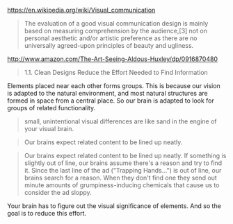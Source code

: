 
https://en.wikipedia.org/wiki/Visual_communication

> The evaluation of a good visual communication design is mainly based on measuring comprehension by the audience,[3] not on personal aesthetic and/or artistic preference as there are no universally agreed-upon principles of beauty and ugliness.

http://www.amazon.com/The-Art-Seeing-Aldous-Huxley/dp/0916870480

> 1.1. Clean Designs Reduce the Effort Needed to Find Information

Elements placed near each other forms groups. This is because our vision is adapted to the natural environment, and most natural structures are formed in space from a central place. So our brain is adapted to look for groups of related functionality.

> small, unintentional visual differences are like sand in the engine of your visual brain.

> Our brains expect related content to be lined up neatly.

> Our brains expect related content to be lined up neatly. If something is slightly out of line, our brains assume there's a reason and try to find it. Since the last line of the ad ("Trapping Hands...") is out of line, our brains search for a reason. When they don't find one they send out minute amounts of grumpiness-inducing chemicals that cause us to consider the ad sloppy.

Your brain has to figure out the visual significance of elements. And so the goal is to reduce this effort.
